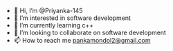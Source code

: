 - 👋 Hi, I’m @Priyanka-145
- 👀 I’m interested in software development
- 🌱 I’m currently learning c++
- 💞️ I’m looking to collaborate on software development
- 📫 How to reach me pankamondol2@gmail.com

<!---
Priyanka-145/Priyanka-145 is a ✨ special ✨ repository because its `README.md` (this file) appears on your GitHub profile.
You can click the Preview link to take a look at your changes.
--->
